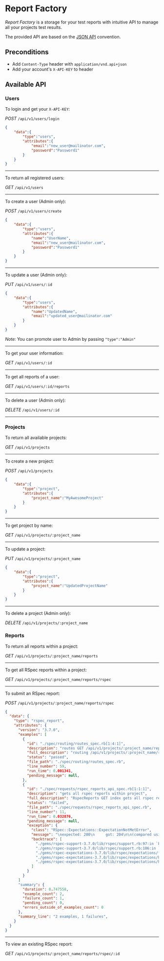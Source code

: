 # Report Factory

*Report Factory* is a storage for your test reports with intuitive API to manage all your projects test results.

The provided API are based on the [JSON API](http://jsonapi.org) convention.

## Preconditions

- Add `Content-Type` header with `application/vnd.api+json`
- Add your account's `X-API-KEY` to header

## Available API

### Users

To login and get your `X-API-KEY`:

_POST_ `/api/v1/users/login`

```json
{
    "data":{
        "type":"users",
        "attributes":{
            "email":"new_user@mailinator.com",
            "password":"Password1"
        }
    }
}
```

---

To return all registered users:

_GET_  `/api/v1/users`

---

To create a user (Admin only):

_POST_ `/api/v1/users/create`

```json
{
    "data":{
        "type":"users",
        "attributes":{
            "name":"UserName",
            "email":"new_user@mailinator.com",
            "password":"Password1"
        }
    }
}
```

---

To update a user (Admin only):

_PUT_ `/api/v1/users/:id`

```json
{
    "data":{
        "type":"users",
        "attributes":{
            "name":"UpdatedName",
            "email":"updated_user@mailinator.com"
        }
    }
}
```
*Note:* You can promote user to Admin by passing `"type":"Admin"`

---

To get your user information:

_GET_  `/api/v1/users/:id`

---

To get all reports of a user:

_GET_  `/api/v1/users/:id/reports`

---

To delete a user (Admin only):

_DELETE_  `/api/v1/users/:id`

---
### Projects

To return all available projects:

_GET_  `/api/v1/projects`

---

To create a new project:

_POST_ `/api/v1/projects`

```json
{
    "data":{
        "type":"project",
        "attributes":{
            "project_name":"MyAwesomeProject"
        }
    }
}
```

---

To get project by name:

_GET_  `/api/v1/projects/:project_name`

---

To update a project:

_PUT_  `/api/v1/projects/:project_name`

```json
{
    "data":{
        "type":"project",
        "attributes":{
            "project_name":"UpdatedProjectName"
        }
    }
}
```

---

To delete a project (Admin only):

_DELETE_  `/api/v1/projects/:project_name`

### Reports

To return all reports within a project:

_GET_  `/api/v1/projects/:project_name/reports`

---

To get all RSpec reports within a project:

_GET_  `/api/v1/projects/:project_name/reports/rspec`

---

To submit an RSpec report:

_POST_ `/api/v1/projects/:project_name/reports/rspec`

```json
{
  "data": {
    "type": "rspec_report",
    "attributes": {
      "version": "3.7.0",
      "examples": [
        {
          "id": "./spec/routing/routes_spec.rb[1:4:1]",
          "description": "routes GET /api/v1/projects/:project_name/reports/rspecto rspec_reports#index",
          "full_description": "routing /api/v1/projects/:project_name/reports/rspec routes GET /api/v1/projects/:project_name/reports/rspecto rspec_reports#index",
          "status": "passed",
          "file_path": "./spec/routing/routes_spec.rb",
          "line_number": 59,
          "run_time": 0.001341,
          "pending_message": null,
        },
        {
          "id": "./spec/requests/rspec_reports_api_spec.rb[1:1:1]",
          "description": "gets all rspec reports within project",
          "full_description": "RspecReports GET index gets all rspec reports within project",
          "status": "failed",
          "file_path": "./spec/requests/rspec_reports_api_spec.rb",
          "line_number": 11,
          "run_time": 0.032876,
          "pending_message": null,
          "exception": {
            "class": "RSpec::Expectations::ExpectationNotMetError",
            "message": "\nexpected: 200\n     got: 204\n\n(compared using ==)\n",
            "backtrace": [
              "./gems/rspec-support-3.7.0/lib/rspec/support.rb:97:in `block in \u003cmodule:Support\u003e'",
              "./gems/rspec-support-3.7.0/lib/rspec/support.rb:106:in `notify_failure'",
              "./gems/rspec-expectations-3.7.0/lib/rspec/expectations/fail_with.rb:35:in `fail_with'",
              "./gems/rspec-expectations-3.7.0/lib/rspec/expectations/handler.rb:38:in `handle_failure'",
              "./gems/rspec-expectations-3.7.0/lib/rspec/expectations/handler.rb:50:in `block in handle_matcher'",
            ]
          }
        }
      ]
      "summary": {
        "duration": 0.747558,
        "example_count": 2,
        "failure_count": 1,
        "pending_count": 0,
        "errors_outside_of_examples_count": 0
      },
      "summary_line": "2 examples, 1 failures",
    }
  }
}
```

---

To view an existing RSpec report:

_GET_  `/api/v1/projects/:project_name/reports/rspec/:id`
